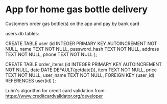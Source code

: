 # App for home gas bottle delivery

Customers order gas bottle(s) on the app and pay by bank card

users.db tables:

CREATE TABLE user (id INTEGER PRIMARY KEY AUTOINCREMENT NOT NULL, name TEXT NOT NULL, password_hash TEXT NOT NULL, address TEXT NOT NULL, phone TEXT NOT NULL );

CREATE TABLE order_items (id INTEGER PRIMARY KEY AUTOINCREMENT NOT NULL, date DATE DEFAULT(getdate()), item TEXT NOT NULL, price TEXT NOT NULL, user_name TEXT NOT NULL, FOREIGN KEY (user_id) REFERENCES user(id) );

Luhn's algorithm for credit card validation from: https://www.creditcardvalidator.org/developer
